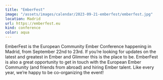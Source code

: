 ```yaml
---
title: "EmberFest"
image: "/assets/images/calendar/2023-09-21-emberfest/emberfest.jpg"
location: Madrid
url: https://emberfest.eu
kind: conference
color: aqua
---
```


EmberFest is the European Community Ember Conference happening in Madrid, from
September 22nd to 23rd. If you’re looking for updates on the latest and greatest
in Ember and Glimmer this is the place to be. EmberFest is also a great
opportunity to get in touch with the European Ember Community (and friends from
abroad) and hiring Ember talent. Like every year, we’re happy to be
co-organizing the event!
